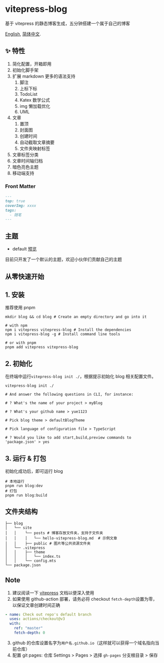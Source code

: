 # vitepress-blog

基于 vitepress 的静态博客生成，五分钟搭建一个属于自己的博客

[English](./README.es.md), [简体中文](./README.md).

## ✨ 特性

1. 简化配置，开箱即用
2. 初始化脚手架
3. 扩展 markdown 更多的语法支持
   1. 脚注
   2. 上标下标
   3. TodoList
   4. Katex 数学公式
   5. img 懒加载优化
   6. UML
4. 文章
   1. 置顶
   2. 封面图
   3. 创建时间
   4. 自动截取文章摘要
   5. 文件夹映射标签
5. 文章标签分类
6. 文章时间轴归档
7. 暗色亮色主题
8. 移动端支持

### Front Matter

```markdown
---
top: true
coverImg: xxxx
tags:
  - 随笔
---
```

## 主题

- default [预览](https://yue1123.github.io/vitepress-blog/defaultTheme/)

目前只开发了一个默认的主题，欢迎小伙伴们贡献自己的主题

## 从零快速开始

## 1. 安装

推荐使用 pnpm

```shell
mkdir blog && cd blog # Create an empty directory and go into it

# with npm
npm i vitepress vitepress-blog # Install the dependencies
npm i vitepress-blog -g # Install command line tools

# or with pnpm
pnpm add vitepress vitepress-blog
```

## 2. 初始化

在终端中运行`vitepress-blog init ./`，根据提示初始化 blog 相关配置文件。

```shell
vitepress-blog init ./

# And answer the following questions in CLI, for instance:

# ? What's the name of your project > myBlog

# ? What's your github name > yue1123

# Pick blog theme > defaultBlogTheme

# Pick language of configuration file > TypeScript

# ? Would you like to add start,build,preview commands to 'package.json' > yes
```

## 3. 运行 & 打包

初始化成功后，即可运行 blog

```shell
# 本地运行
pnpm run blog:dev
# 打包
pnpm run blog:build
```

## 文件夹结构

```shell
├── blog
│   └── site
│   │    └── posts # 博客存放文件夹，支持子文件夹
│   │    │   └── hello-vitepress-blog.md  # 示例文章
│   │    ├── public # 图片等公共资源文件夹
│   └── .vitepress
│   │    ├── theme
│   │    │   └── index.ts
│   │    └── config.mts
└── package.json
```

## Note

1. 建议阅读一下 [vitepress](https://vitepress.vuejs.org/) 文档以便深入使用
2. 如果使用 github-action 部署，请务必将 checkout `fetch-depth`设置为零，以保证文章创建时间正确
```yml
- name: Check out repo's default branch
  uses: actions/checkout@v3
  with:
    ref: "master"
    fetch-depth: 0
```

3. github 的仓库设置名字为`用户名.github.io`（这样就可以获得一个域名指向当前仓库）
4. 配置 git pages: 仓库 Settings > Pages > 选择 `gh-pages` 分支根目录 > 保存

